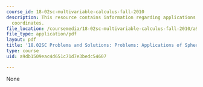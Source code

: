```yaml
---
course_id: 18-02sc-multivariable-calculus-fall-2010
description: This resource contains information regarding applications of spherical
  coordinates.
file_location: /coursemedia/18-02sc-multivariable-calculus-fall-2010/a9db1509eac4d651c71d7e3bedc54607_MIT18_02SC_pb_78_comb.pdf
file_type: application/pdf
layout: pdf
title: '18.02SC Problems and Solutions: Problems: Applications of Spherical Coordinates'
type: course
uid: a9db1509eac4d651c71d7e3bedc54607

---
```

None